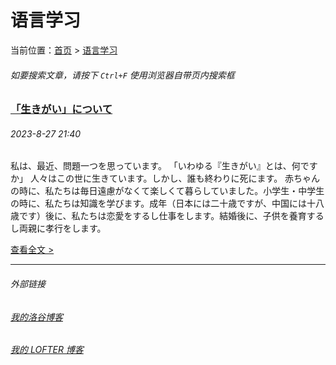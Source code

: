 # 语言学习

当前位置：[首页](index.md) > [语言学习](lang.md)

###### 如要搜索文章，请按下 ```Ctrl+F``` 使用浏览器自带页内搜索框

### [「生きがい」について](lang-1.md) 

###### 2023-8-27 21:40

私は、最近、問題一つを思っています。 「いわゆる『生きがい』とは、何ですか」 人々はこの世に生きています。しかし、誰も終わりに死にます。 赤ちゃんの時に、私たちは毎日遠慮がなくて楽しくて暮らしていました。小学生・中学生の時に、私たちは知識を学びます。成年（日本には二十歳ですが、中国には十八歳です）後に、私たちは恋愛をするし仕事をします。結婚後に、子供を養育するし両親に孝行をします。

[查看全文 >](lang-1.md)

---
###### 外部链接
###### [我的洛谷博客](https://muhyih.blog.luogu.org/)
###### [我的 LOFTER 博客](https://seven-celsius-sunny.lofter.com/)

